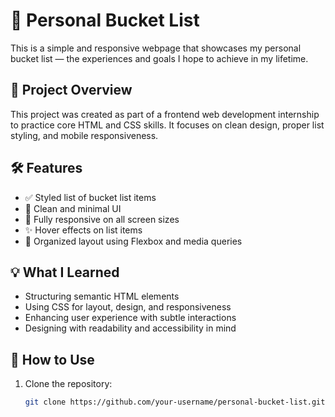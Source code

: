 # 🎯 Personal Bucket List

This is a simple and responsive webpage that showcases my personal bucket list — the experiences and goals I hope to achieve in my lifetime.

## 🌟 Project Overview

This project was created as part of a frontend web development internship to practice core HTML and CSS skills. It focuses on clean design, proper list styling, and mobile responsiveness.

## 🛠️ Features

- ✅ Styled list of bucket list items
- 🎨 Clean and minimal UI
- 📱 Fully responsive on all screen sizes
- ✨ Hover effects on list items
- 🧭 Organized layout using Flexbox and media queries

## 💡 What I Learned

- Structuring semantic HTML elements
- Using CSS for layout, design, and responsiveness
- Enhancing user experience with subtle interactions
- Designing with readability and accessibility in mind

## 🧾 How to Use

1. Clone the repository:
   ```bash
   git clone https://github.com/your-username/personal-bucket-list.git
